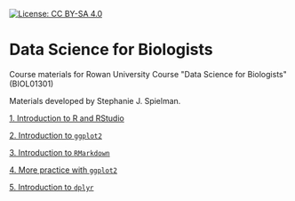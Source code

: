 [![License: CC BY-SA 4.0](https://img.shields.io/badge/License-CC%20BY--SA%204.0-lightgrey.svg)](https://creativecommons.org/licenses/by-sa/4.0/)

# Data Science for Biologists

Course materials for Rowan University Course "Data Science for Biologists" (BIOL01301)

Materials developed by Stephanie J. Spielman.

[1. Introduction to R and RStudio](http://htmlpreview.github.io/?https://github.com/sjspielman/datascience_for_biologists/blob/master/01-introduction-base-R.html)

[2. Introduction to `ggplot2`](http://htmlpreview.github.io/?https://github.com/sjspielman/datascience_for_biologists/blob/master/02-introduction-ggplot2.html)

[3. Introduction to `RMarkdown`](http://htmlpreview.github.io/?https://github.com/sjspielman/datascience_for_biologists/blob/master/03-introduction-rmarkdown.html)

[4. More practice with `ggplot2` ](http://htmlpreview.github.io/?https://github.com/sjspielman/datascience_for_biologists/blob/master/04-more-ggplot2.html)

[5. Introduction to `dplyr`](http://htmlpreview.github.io/?https://github.com/sjspielman/datascience_for_biologists/blob/master/05-introduction-dplyr.html)

<!--
A variable is a quantity, quality, or property that you can measure.

A value is the state of a variable when you measure it. The value of a variable may change from measurement to measurement.

An observation or case is a set of measurements made under similar conditions (you usually make all of the measurements in an observation at the same time and on the same object). An observation will contain several values, each associated with a different variable. I’ll sometimes refer to an observation as a case or data point.

Tabular data is a table of values, each associated with a variable and an observation. Tabular data is tidy if each value is placed in its own cell, each variable in its own column, and each observation in its own row.
-->

<!--
1. links to SHIT FIGURES https://www.reddit.com/r/dataisugly/ and https://flowingdata.com/category/visualization/ugly-visualization/


bullshit readings:

1. The intro page itself https://callingbullshit.org/ and https://callingbullshit.org/FAQ.html
2. Figures:
	+ https://callingbullshit.org/tools/tools_misleading_axes.html
	+ https://callingbullshit.org/tools/tools_proportional_ink.html
-->
